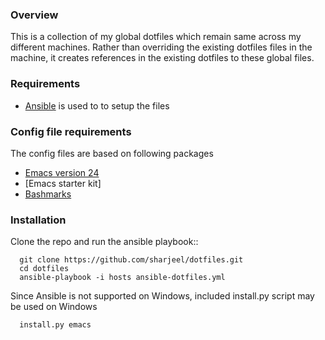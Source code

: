 ### Overview

This is a collection of my global dotfiles which remain same across my different machines. Rather than overriding the existing dotfiles files in the machine, it creates references in the existing dotfiles to these global files.

### Requirements

* [Ansible] is used to to setup the files

### Config file requirements

The config files are based on following packages

* [Emacs version 24] 
* [Emacs starter kit]
* [Bashmarks]

### Installation

Clone the repo and run the ansible playbook::

      git clone https://github.com/sharjeel/dotfiles.git
      cd dotfiles
      ansible-playbook -i hosts ansible-dotfiles.yml

Since Ansible is not supported on Windows, included install.py script may be used on Windows

      install.py emacs


  [ansible]: http://www.ansibleworks.com/docs/gettingstarted.html
  [emacs version 24]: http://askubuntu.com/questions/149562/how-to-upgrade-to-emacs-24-1
  [bashmarks]: https://github.com/sharjeel/bashmarks/
